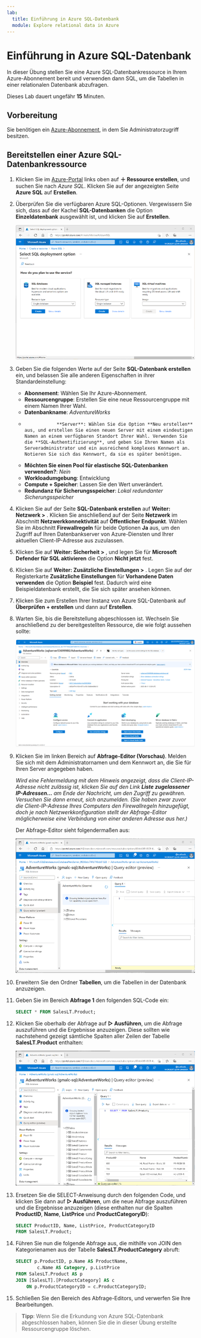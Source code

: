 ```yaml
---
lab:
  title: Einführung in Azure SQL-Datenbank
  module: Explore relational data in Azure
---
```


# <a name="explore-azure-sql-database"></a>Einführung in Azure SQL-Datenbank

In dieser Übung stellen Sie eine Azure SQL-Datenbankressource in Ihrem Azure-Abonnement bereit und verwenden dann SQL, um die Tabellen in einer relationalen Datenbank abzufragen.

Dieses Lab dauert ungefähr **15** Minuten.

## <a name="before-you-start"></a>Vorbereitung

Sie benötigen ein [Azure-Abonnement](https://azure.microsoft.com/free), in dem Sie Administratorzugriff besitzen.

## <a name="provision-an-azure-sql-database-resource"></a>Bereitstellen einer Azure SQL-Datenbankressource

1. Klicken Sie im [Azure-Portal](https://portal.azure.com?azure-portal=true) links oben auf **&#65291; Ressource erstellen**, und suchen Sie nach *Azure SQL*. Klicken Sie auf der angezeigten Seite **Azure SQL** auf **Erstellen**.

1. Überprüfen Sie die verfügbaren Azure SQL-Optionen. Vergewissern Sie sich, dass auf der Kachel **SQL-Datenbanken** die Option **Einzeldatenbank** ausgewählt ist, und klicken Sie auf **Erstellen**.

    ![Screenshot: Azure-Portal mit der Seite „Azure SQL“](images//azure-sql-portal.png)

1. Geben Sie die folgenden Werte auf der Seite **SQL-Datenbank erstellen** ein, und belassen Sie alle anderen Eigenschaften in ihrer Standardeinstellung:
    - **Abonnement**: Wählen Sie Ihr Azure-Abonnement.
    - **Ressourcengruppe**: Erstellen Sie eine neue Ressourcengruppe mit einem Namen Ihrer Wahl.
    - **Datenbankname**: *AdventureWorks*
    -                 **Server**: Wählen Sie die Option **Neu erstellen** aus, und erstellen Sie einen neuen Server mit einem eindeutigen Namen an einem verfügbaren Standort Ihrer Wahl. Verwenden Sie die **SQL-Authentifizierung**, und geben Sie Ihren Namen als Serveradministrator und ein ausreichend komplexes Kennwort an. Notieren Sie sich das Kennwort, da sie es später benötigen.
    - **Möchten Sie einen Pool für elastische SQL-Datenbanken verwenden?**: *Nein*
    - **Workloadumgebung**: Entwicklung
    - **Compute + Speicher**: Lassen Sie den Wert unverändert.
    - **Redundanz für Sicherungsspeicher**: *Lokal redundanter Sicherungsspeicher*

1. Klicken Sie auf der Seite **SQL-Datenbank erstellen** auf **Weiter: Netzwerk >** . Klicken Sie anschließend auf der Seite **Netzwerk** im Abschnitt **Netzwerkkonnektivität** auf **Öffentlicher Endpunkt**. Wählen Sie im Abschnitt **Firewallregeln** für beide Optionen **Ja** aus, um den Zugriff auf Ihren Datenbankserver von Azure-Diensten und Ihrer aktuellen Client-IP-Adresse aus zuzulassen.

1. Klicken Sie auf **Weiter: Sicherheit >** , und legen Sie für **Microsoft Defender für SQL aktivieren** die Option **Nicht jetzt** fest.

1. Klicken Sie auf **Weiter: Zusätzliche Einstellungen >** . Legen Sie auf der Registerkarte **Zusätzliche Einstellungen** für **Vorhandene Daten verwenden** die Option **Beispiel** fest. Dadurch wird eine Beispieldatenbank erstellt, die Sie sich später ansehen können.

1. Klicken Sie zum Erstellen Ihrer Instanz von Azure SQL-Datenbank auf **Überprüfen + erstellen** und dann auf **Erstellen**.

1. Warten Sie, bis die Bereitstellung abgeschlossen ist. Wechseln Sie anschließend zu der bereitgestellten Ressource, die wie folgt aussehen sollte:

    ![Screenshot: Azure-Portal mit der Seite „SQL-Datenbank“](images//sql-database-portal.png)

1. Klicken Sie im linken Bereich auf **Abfrage-Editor (Vorschau)**. Melden Sie sich mit dem Administratornamen und dem Kennwort an, die Sie für Ihren Server angegeben haben.
    
    *Wird eine Fehlermeldung mit dem Hinweis angezeigt, dass die Client-IP-Adresse nicht zulässig ist, klicken Sie auf den Link **Liste zugelassener IP-Adressen...** am Ende der Nachricht, um den Zugriff zu gewähren. Versuchen Sie dann erneut, sich anzumelden. (Sie haben zwar zuvor die Client-IP-Adresse Ihres Computers den Firewallregeln hinzugefügt, doch je nach Netzwerkkonfiguration stellt der Abfrage-Editor möglicherweise eine Verbindung von einer anderen Adresse aus her.)*
    
    Der Abfrage-Editor sieht folgendermaßen aus:
    
    ![Screenshot: Azure-Portal mit dem Abfrage-Editor](images//query-editor.png)

1. Erweitern Sie den Ordner **Tabellen**, um die Tabellen in der Datenbank anzuzeigen.

1. Geben Sie im Bereich **Abfrage 1** den folgenden SQL-Code ein:

    ```sql
    SELECT * FROM SalesLT.Product;
    ```

1. Klicken Sie oberhalb der Abfrage auf **&#9655; Ausführen**, um die Abfrage auszuführen und die Ergebnisse anzuzeigen. Diese sollten wie nachstehend gezeigt sämtliche Spalten aller Zeilen der Tabelle **SalesLT.Product** enthalten:

    ![Screenshot: Azure-Portal mit dem Abfrage-Editor und den Abfrageergebnissen](images//sql-query-results.png)

1. Ersetzen Sie die SELECT-Anweisung durch den folgenden Code, und klicken Sie dann auf **&#9655; Ausführen**, um die neue Abfrage auszuführen und die Ergebnisse anzuzeigen (diese enthalten nur die Spalten **ProductID**, **Name**, **ListPrice** und **ProductCategoryID**):

    ```sql
    SELECT ProductID, Name, ListPrice, ProductCategoryID
    FROM SalesLT.Product;
    ```

1. Führen Sie nun die folgende Abfrage aus, die mithilfe von JOIN den Kategorienamen aus der Tabelle **SalesLT.ProductCategory** abruft:

    ```sql
    SELECT p.ProductID, p.Name AS ProductName,
            c.Name AS Category, p.ListPrice
    FROM SalesLT.Product AS p
    JOIN [SalesLT].[ProductCategory] AS c
        ON p.ProductCategoryID = c.ProductCategoryID;
    ```

1. Schließen Sie den Bereich des Abfrage-Editors, und verwerfen Sie Ihre Bearbeitungen.

> **Tipp**: Wenn Sie die Erkundung von Azure SQL-Datenbank abgeschlossen haben, können Sie die in dieser Übung erstellte Ressourcengruppe löschen.
